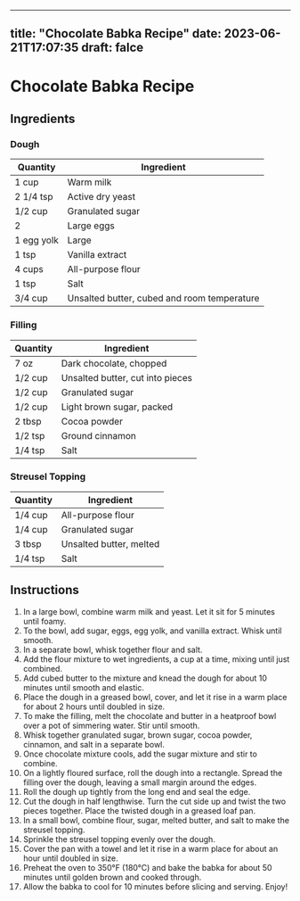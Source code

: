
---
title: "Chocolate Babka Recipe"
date: 2023-06-21T17:07:35
draft: falce
---

# Chocolate Babka Recipe

## Ingredients

### Dough

| Quantity | Ingredient |
| -------- | ---------- |
| 1 cup | Warm milk |
| 2 1/4 tsp | Active dry yeast |
| 1/2 cup | Granulated sugar |
| 2 | Large eggs |
| 1 egg yolk | Large |
| 1 tsp | Vanilla extract |
| 4 cups | All-purpose flour |
| 1 tsp | Salt |
| 3/4 cup | Unsalted butter, cubed and room temperature |

### Filling

| Quantity | Ingredient |
| -------- | ---------- |
| 7 oz | Dark chocolate, chopped |
| 1/2 cup | Unsalted butter, cut into pieces |
| 1/2 cup | Granulated sugar |
| 1/2 cup | Light brown sugar, packed |
| 2 tbsp | Cocoa powder |
| 1/2 tsp | Ground cinnamon |
| 1/4 tsp | Salt |

### Streusel Topping

| Quantity | Ingredient |
| -------- | ---------- |
| 1/4 cup | All-purpose flour |
| 1/4 cup | Granulated sugar |
| 3 tbsp | Unsalted butter, melted |
| 1/4 tsp | Salt |

## Instructions

1. In a large bowl, combine warm milk and yeast. Let it sit for 5 minutes until foamy. 
2. To the bowl, add sugar, eggs, egg yolk, and vanilla extract. Whisk until smooth.
3. In a separate bowl, whisk together flour and salt. 
4. Add the flour mixture to wet ingredients, a cup at a time, mixing until just combined. 
5. Add cubed butter to the mixture and knead the dough for about 10 minutes until smooth and elastic.
6. Place the dough in a greased bowl, cover, and let it rise in a warm place for about 2 hours until doubled in size.
7. To make the filling, melt the chocolate and butter in a heatproof bowl over a pot of simmering water. Stir until smooth.
8. Whisk together granulated sugar, brown sugar, cocoa powder, cinnamon, and salt in a separate bowl.
9. Once chocolate mixture cools, add the sugar mixture and stir to combine.
10. On a lightly floured surface, roll the dough into a rectangle. Spread the filling over the dough, leaving a small margin around the edges.
11. Roll the dough up tightly from the long end and seal the edge.
12. Cut the dough in half lengthwise. Turn the cut side up and twist the two pieces together. Place the twisted dough in a greased loaf pan.
13. In a small bowl, combine flour, sugar, melted butter, and salt to make the streusel topping.
14. Sprinkle the streusel topping evenly over the dough. 
15. Cover the pan with a towel and let it rise in a warm place for about an hour until doubled in size.
16. Preheat the oven to 350°F (180°C) and bake the babka for about 50 minutes until golden brown and cooked through.
17. Allow the babka to cool for 10 minutes before slicing and serving. Enjoy!
